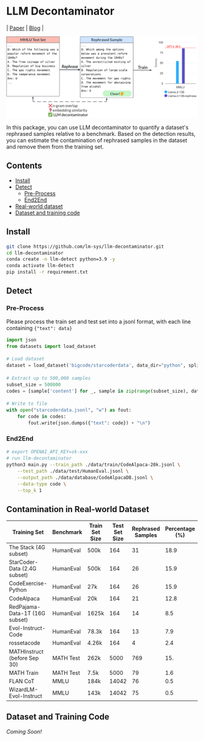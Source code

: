 # LLM Decontaminator

| [Paper](https://arxiv.org/pdf/2311.04850.pdf) | [Blog](https://lmsys.org/blog/2023-11-09-llm-decontaminator/) |

<img src="./assets/overview.png" alt="img" width="800"/>

In this package, you can use LLM decontaminator to quantify a dataset's rephrased samples relative to a benchmark.
Based on the detection results, you can estimate the contamination of rephrased samples in the dataset and remove them from the training set.

## Contents

- [Install](#install)
- [Detect](#detect)
    - [Pre-Process](#pre-process)
    - [End2End](#end2end)
- [Real-world dataset](#real-world-dataset)
- [Dataset and training code](#dataset-and-training-code)


## Install

~~~bash
git clone https://github.com/lm-sys/llm-decontaminator.git
cd llm-decontaminator
conda create -n llm-detect python=3.9 -y
conda activate llm-detect
pip install -r requirement.txt
~~~


## Detect

### Pre-Process
Please process the train set and test set into a jsonl format, with each line containing `{"text": data}`

~~~py
import json
from datasets import load_dataset

# Load dataset
dataset = load_dataset('bigcode/starcoderdata', data_dir="python", split="train", streaming=True)

# Extract up to 500,000 samples
subset_size = 500000
codes = [sample['content'] for _, sample in zip(range(subset_size), dataset)]

# Write to file
with open("starcoderdata.jsonl", "w") as fout:
    for code in codes:
        fout.write(json.dumps({"text": code}) + "\n")
~~~

### End2End

~~~bash
# export OPENAI_API_KEY=sk-xxx
# run llm-decontaminator
python3 main.py --train_path ./data/train/CodeAlpaca-20k.jsonl \
    --test_path ./data/test/HumanEval.jsonl \
    --output_path ./data/database/CodeAlpacaDB.jsonl \
    --data-type code \
    --top_k 1
~~~

## Contamination in Real-world Dataset



| Training Set                  | Benchmark | Train Set Size | Test Set Size | Rephrased Samples | Percentage (%) |
|-------------------------------|-----------|----------------|---------------|-------------------|----------------|
| The Stack (4G subset)         | HumanEval | 500k           | 164           | 31                | 18.9           |
| StarCoder-Data (2.4G subset)  | HumanEval | 500k           | 164           | 26                | 15.9           |
| CodeExercise-Python           | HumanEval | 27k            | 164           | 26                | 15.9           |
| CodeAlpaca                    | HumanEval | 20k            | 164           | 21                | 12.8           |
| RedPajama-Data-1T (16G subset)| HumanEval | 1625k          | 164           | 14                | 8.5            |
| Evol-Instruct-Code            | HumanEval | 78.3k          | 164           | 13                | 7.9            |
| rossetacode                   | HumanEval | 4.26k          | 164           | 4                 | 2.4            |
| MATHInstruct (before Sep 30)  | MATH Test | 262k           | 5000          | 769               | 15.            |
| MATH Train                    | MATH Test | 7.5k           | 5000          | 79                | 1.6            |
| FLAN CoT                      | MMLU      | 184k           | 14042         | 76                | 0.5            |
| WizardLM-Evol-Instruct        | MMLU      | 143k           | 14042         | 75                | 0.5            |


## Dataset and Training Code

_Coming Soon!_